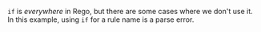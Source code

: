 <!-- markdownlint-disable MD041 -->
`if` is _everywhere_ in Rego, but there are some cases where we don't use it.
In this example, using `if` for a rule name is a parse error.
